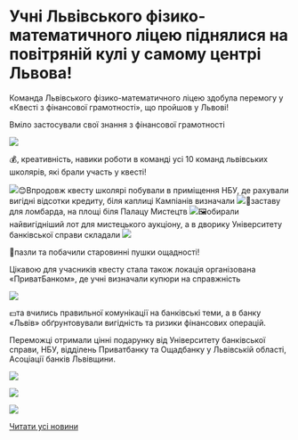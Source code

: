 # Учні Львівського фізико-математичного ліцею піднялися на повітряній кулі у самому центрі Львова!

Команда Львівського фізико-математичного ліцею здобула перемогу у «Квесті з фінансової грамотності», що пройшов у Львові!

Вміло застосували свої знання з фінансової грамотності

![](https://static.xx.fbcdn.net/images/emoji.php/v9/f5a/1/16/1f4b0.png?_nc_eui2=AeFUD_NFO4J83Y70R7YGVMSrLB6MYFMGNiyqr5SkB28OBc3aWVviDGDaQK44aEfucH_plz3nYjnZ_AksNxhNtrBivBDIwHxqgtI7A9tkkKIvFw)

💰, креативність, навики роботи в команді усі 10 команд львівських школярів, які брали участь у квесті!

![](https://static.xx.fbcdn.net/images/emoji.php/v9/f7f/1/16/1f60a.png?_nc_eui2=AeEJ1yA1zF8ZlxS_c4ofCOZG6hWnE7qY-xUTmcjnoIeJR6Cq69Ell2zWd-SfHM819cEM9G8NazgfVQXRB-Srvdv7Dk3oBjdOo5LPXlQ5mqmhHw)😊Впродовж квесту школярі побували в приміщення НБУ, де рахували вигідні відсотки кредиту, біля каплиці Кампіанів визначали ![](https://static.xx.fbcdn.net/images/emoji.php/v9/fe8/1/16/1f451.png?_nc_eui2=AeHicYCa1bvuXjxAW5EXqiaESeda2eOe9QQxSqRfJlNff7XgftozKFCtApPTNimYx7mWNFBLPH1OWVDQzTk-wkpCZoeWwagXBwsu-mReReGHtg)👑заставу для ломбарда, на площі біля Палацу Мистецтв ![](https://static.xx.fbcdn.net/images/emoji.php/v9/f4e/1/16/1f5bc.png?_nc_eui2=AeH_HftsFeJlGYEGU0-xVBvMr-D6PcLUm7mmx3yTEJxXo477sA3d8vQQ2LGGL0QsHXvYwzXhXOGAXK4wmc0sCSJzNLiIGkginix-WNwOazXmpA)🖼️обирали найвигідніший лот для мистецького аукціону, а в дворику Університету банківської справи складали ![](https://static.xx.fbcdn.net/images/emoji.php/v9/f19/1/16/1f3b0.png?_nc_eui2=AeF2DvZpMFnHE1yhGLoS3yeo3wr83fhi1RecMmlW5HYTR6GULSbXLTT4JFexvVTnRtKxFNNd2d-COnfgEaAf8naUCaw-SZwn8Wn7oUat_gsbag)

🎰пазли та побачили старовинні пушки ощадності!

Цікавою для учасників квесту стала також локація організована «ПриватБанком», де учні визначали купюри на справжність

![](https://static.xx.fbcdn.net/images/emoji.php/v9/fdf/1/16/1f4b5.png?_nc_eui2=AeFZQYY2RIeMoAyBplTz2LoUSQNYS_YZpCaMoJrpyuS7b_cvf0C9bpsvm9azN6bWmI9OAYHtK-yC0uwz2z7BdsTekQ8j5pnU1m71c9Bp5yxD4g)

💵та вчились правильної комунікації на банківські теми, а в банку «Львів» обґрунтовували вигідність та ризики фінансових операцій.

Переможці отримали цінні подарунку від Університету банківської справи, НБУ, відділень Приватбанку та Ощадбанку у Львівській області, Асоціації банків Львівщини.

![](/images/blog/учні-львівського-фізико-математичного-ліцею-піднялися-на/kulia2.jpg)

![](/images/blog/учні-львівського-фізико-математичного-ліцею-піднялися-на/kulia1.jpg)

![](/images/blog/учні-львівського-фізико-математичного-ліцею-піднялися-на/kulia3.jpg)

[Читати усі новини](/news)
